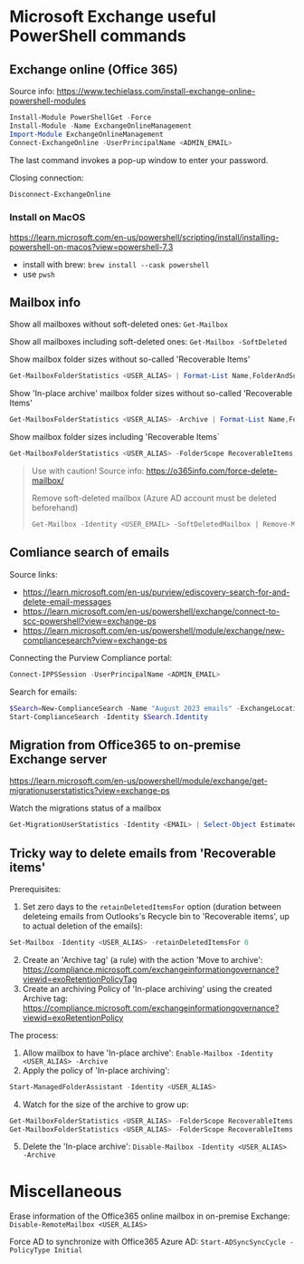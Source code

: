# Microsoft Exchange useful PowerShell commands

## Exchange online (Office 365)
Source info: https://www.techielass.com/install-exchange-online-powershell-modules

```PowerShell
Install-Module PowerShellGet -Force
Install-Module -Name ExchangeOnlineManagement
Import-Module ExchangeOnlineManagement
Connect-ExchangeOnline -UserPrincipalName <ADMIN_EMAIL>
```
The last command invokes a pop-up window to enter your password.

Closing connection: 
```PowerShell
Disconnect-ExchangeOnline
```

### Install on MacOS
https://learn.microsoft.com/en-us/powershell/scripting/install/installing-powershell-on-macos?view=powershell-7.3

- install with brew: `brew install --cask powershell`
- use `pwsh`

## Mailbox info

Show all mailboxes without soft-deleted ones: `Get-Mailbox`

Show all mailboxes including soft-deleted ones: `Get-Mailbox -SoftDeleted`

Show mailbox folder sizes without so-called 'Recoverable Items'
```PowerShell
Get-MailboxFolderStatistics <USER_ALIAS> | Format-List Name,FolderAndSubfolderSize,ItemsInFolderAndSubfolders
```

Show 'In-place archive' mailbox folder sizes without so-called 'Recoverable Items'
```PowerShell
Get-MailboxFolderStatistics <USER_ALIAS> -Archive | Format-List Name,FolderAndSubfolderSize,ItemsInFolderAndSubfolders
```

Show mailbox folder sizes including 'Recoverable Items`
```PowerShell
Get-MailboxFolderStatistics <USER_ALIAS> -FolderScope RecoverableItems | Format-List Name,FolderAndSubfolderSize,ItemsInFolderAndSubfolders
```

> Use with caution!
> Source info: https://o365info.com/force-delete-mailbox/
>
> Remove soft-deleted mailbox (Azure AD account must be deleted beforehand)
> ```PowerShell
> Get-Mailbox -Identity <USER_EMAIL> -SoftDeletedMailbox | Remove-Mailbox -PermanentlyDelete -Force -Confirm:$false
> ```

## Comliance search of emails

Source links:
- https://learn.microsoft.com/en-us/purview/ediscovery-search-for-and-delete-email-messages
- https://learn.microsoft.com/en-us/powershell/exchange/connect-to-scc-powershell?view=exchange-ps
- https://learn.microsoft.com/en-us/powershell/module/exchange/new-compliancesearch?view=exchange-ps

Connecting the Purview Compliance portal:
```PowerShell
Connect-IPPSSession -UserPrincipalName <ADMIN_EMAIL>
```

Search for emails:
```PowerShell
$Search=New-ComplianceSearch -Name "August 2023 emails" -ExchangeLocation <SEARCHED_EMAIL> -ContentMatchQuery '(Received:8/1/2023..8/31/2023)'
Start-ComplianceSearch -Identity $Search.Identity
```

## Migration from Office365 to on-premise Exchange server

https://learn.microsoft.com/en-us/powershell/module/exchange/get-migrationuserstatistics?view=exchange-ps

Watch the migrations status of a mailbox
```PowerShell
Get-MigrationUserStatistics -Identity <EMAIL> | Select-Object EstimatedTotalTransferSize,BytesTransferred,PercentageComplete | Format-List
```

## Tricky way to delete emails from 'Recoverable items'

Prerequisites:
1. Set zero days to the `retainDeletedItemsFor` option (duration between deleteing emails from Outlooks's Recycle bin to 'Recoverable items', up to actual deletion of the emails):
```PowerShell
Set-Mailbox -Identity <USER_ALIAS> -retainDeletedItemsFor 0
```
2. Create an 'Archive tag' (a rule) with the action 'Move to archive': https://compliance.microsoft.com/exchangeinformationgovernance?viewid=exoRetentionPolicyTag
3. Create an archiving Policy of 'In-place archiving' using the created Archive tag: https://compliance.microsoft.com/exchangeinformationgovernance?viewid=exoRetentionPolicy

The process:
1. Allow mailbox to have 'In-place archive': `Enable-Mailbox -Identity <USER_ALIAS> -Archive`
2. Apply the policy of 'In-place archiving':
```PowerShell
Start-ManagedFolderAssistant -Identity <USER_ALIAS>
```
4. Watch for the size of the archive to grow up:
```PowerShell
Get-MailboxFolderStatistics <USER_ALIAS> -FolderScope RecoverableItems -Archive | Format-List Name,FolderAndSubfolderSize,ItemsInFolderAndSubfolders
Get-MailboxFolderStatistics <USER_ALIAS> -FolderScope RecoverableItems | Format-List Name,FolderAndSubfolderSize,ItemsInFolderAndSubfolders
```
5. Delete the 'In-place archive': `Disable-Mailbox -Identity <USER_ALIAS> -Archive`

# Miscellaneous
Erase information of the Office365 online mailbox in on-premise Exchange: `Disable-RemoteMailbox <USER_ALIAS>`

Force AD to synchronize with Office365 Azure AD: `Start-ADSyncSyncCycle -PolicyType Initial`
